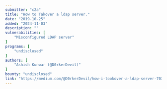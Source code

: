 ```yaml
---
submitter: "c2a"
title: "How to Takover a ldap server."
date: "2019-10-25"
added: "2024-11-03"
description: ""
vulnerabilities: [
    "Misconfigured LDAP server"
]
programs: [
    "undisclosed"
]
authors: [
    "Ashish Kunwar (@D0rkerDevil)"
]
bounty: "undisclosed"
link: "https://medium.com/@D0rkerDevil/how-i-tookover-a-ldap-server-703209161001"
---
```




